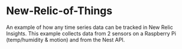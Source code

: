 New-Relic-of-Things
===================

An example of how any time series data can be tracked in New Relic Insights. This example collects data from 2 sensors on a Raspberry Pi (temp/humidity &amp; motion) and from the Nest API.
